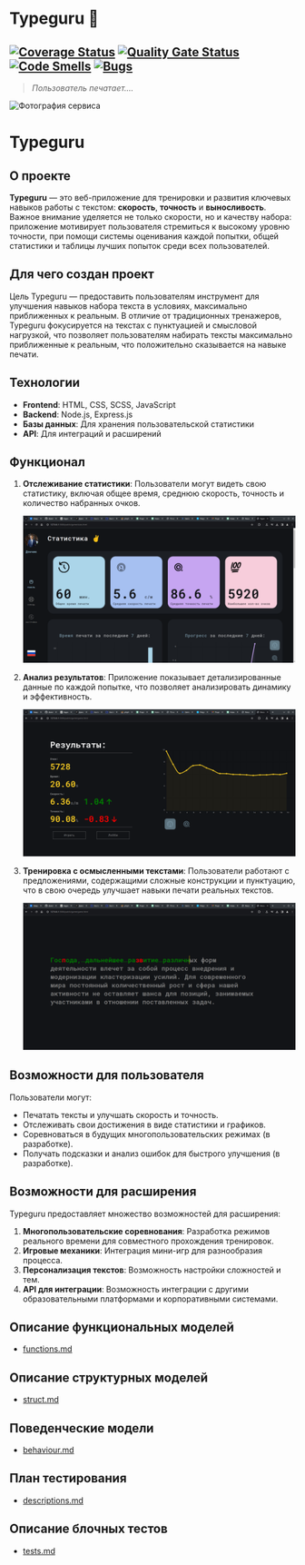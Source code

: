 # Typeguru 👋
[![Coverage Status](https://coveralls.io/repos/github/danelloptz/typeguru/badge.svg?branch=main)](https://coveralls.io/github/danelloptz/typeguru?branch=main)
[![Quality Gate Status](https://sonarcloud.io/api/project_badges/measure?project=danelloptz_typeguru&metric=alert_status)](https://sonarcloud.io/summary/new_code?id=danelloptz_typeguru)
[![Code Smells](https://sonarcloud.io/api/project_badges/measure?project=danelloptz_typeguru&metric=code_smells)](https://sonarcloud.io/summary/new_code?id=danelloptz_typeguru)
[![Bugs](https://sonarcloud.io/api/project_badges/measure?project=danelloptz_typeguru&metric=bugs)](https://sonarcloud.io/summary/new_code?id=danelloptz_typeguru)
---
> *Пользователь печатает....*

![Фотография сервиса](public/img/readme_img.png)       

# Typeguru

## О проекте

**Typeguru** — это веб-приложение для тренировки и развития ключевых навыков работы с текстом: **скорость**, **точность** и **выносливость**. Важное внимание уделяется не только скорости, но и качеству набора: приложение мотивирует пользователя стремиться к высокому уровню точности, при помощи системы оценивания каждой попытки, общей статистики и таблицы лучших попыток среди всех пользователей.     

## Для чего создан проект

Цель Typeguru — предоставить пользователям инструмент для улучшения навыков набора текста в условиях, максимально приближенных к реальным. В отличие от традиционных тренажеров, Typeguru фокусируется на текстах с пунктуацией и смысловой нагрузкой, что позволяет пользователям набирать тексты максимально приближенные к реальным, что положительно сказывается на навыке печати.     

## Технологии

- **Frontend**: HTML, CSS, SCSS, JavaScript
- **Backend**: Node.js, Express.js
- **Базы данных**: Для хранения пользовательской статистики
- **API**: Для интеграций и расширений

## Функционал

1. **Отслеживание статистики**: Пользователи могут видеть свою статистику, включая общее время, среднюю скорость, точность и количество набранных очков.

   ![Статистика пользователя](docs/screens/stats.png)

2. **Анализ результатов**: Приложение показывает детализированные данные по каждой попытке, что позволяет анализировать динамику и эффективность.

   ![Результаты тренировки](docs/screens/attempt.png)

3. **Тренировка с осмысленными текстами**: Пользователи работают с предложениями, содержащими сложные конструкции и пунктуацию, что в свою очередь улучшает навыки печати реальных текстов.

   ![Процесс набора текста](docs/screens/gameplay.png)

## Возможности для пользователя

Пользователи могут:

- Печатать тексты и улучшать скорость и точность.
- Отслеживать свои достижения в виде статистики и графиков.
- Соревноваться в будущих многопользовательских режимах (в разработке).
- Получать подсказки и анализ ошибок для быстрого улучшения (в разработке).

## Возможности для расширения

Typeguru предоставляет множество возможностей для расширения:

1. **Многопользовательские соревнования**: Разработка режимов реального времени для совместного прохождения тренировок.
2. **Игровые механики**: Интеграция мини-игр для разнообразия процесса.
3. **Персонализация текстов**: Возможность настройки сложностей и тем.
4. **API для интеграции**: Возможность интеграции с другими образовательными платформами и корпоративными системами.


## Описание функциональных моделей        
* [functions.md](docs/functions.md)     
## Описание структурных моделей        
* [struct.md](docs/struct.md) 
## Поведенческие модели              
* [behaviour.md](docs/behaviour.md)     
## План тестирования              
* [descriptions.md](docs/descriptions.md)    
## Описание блочных тестов              
* [tests.md](docs/tests.md)    
